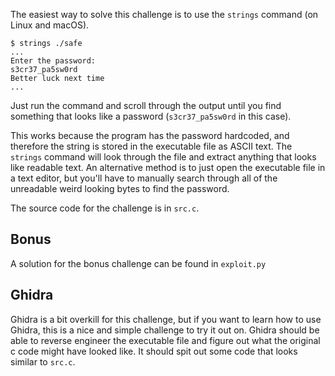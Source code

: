 The easiest way to solve this challenge is to use the `strings` command (on Linux and macOS).

```console
$ strings ./safe
...
Enter the password:
s3cr37_pa5sw0rd
Better luck next time
...
```

Just run the command and scroll through the output until you find something that looks like a
password (`s3cr37_pa5sw0rd` in this case).

This works because the program has the password hardcoded, and therefore the string is stored in the
executable file as ASCII text. The `strings` command will look through the file and extract anything
that looks like readable text. An alternative method is to just open the executable file in a text
editor, but you'll have to manually search through all of the unreadable weird looking bytes to find
the password.

The source code for the challenge is in `src.c`.

## Bonus

A solution for the bonus challenge can be found in `exploit.py`

## Ghidra

Ghidra is a bit overkill for this challenge, but if you want to learn how to use Ghidra, this is a
nice and simple challenge to try it out on. Ghidra should be able to reverse engineer the executable
file and figure out what the original c code might have looked like. It should spit out some code
that looks similar to `src.c`.
